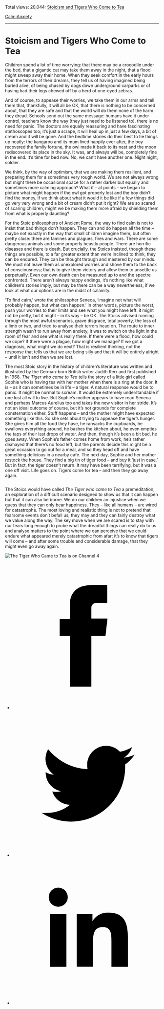 Total views: 20,044: [Stoicism and Tigers Who Come to Tea](https://www.theschooloflife.com/thebookoflife/stoicism-and-tigers-who-come-to-tea/)

[Calm:](https://www.theschooloflife.com/thebookoflife/category/calm/)[Anxiety](https://www.theschooloflife.com/thebookoflife/category/calm/anxiety/)

* * *

# Stoicism and Tigers Who Come to Tea
<style>
						.alignnone {
  display: block;
  margin-left: auto;
  margin-right: auto;
  align: center:
}

.addtoany_share_save_container {
display:none;
}

.wp-block-image {
		display: block;
  margin-left: auto;
  margin-right: auto;
  width: 50%;
}

.aligncenter {
display: block;
  margin-left: auto;
  margin-right: auto;
  align: center:
}

@media only screen and (max-width: 500px) {
  .wp-block-image {
		display: block;
  margin-left: auto;
  margin-right: auto;
  width: 100%;
} }

h1 {max-width: 600px !important;
}
.s18-single-post .content-area .site-main article .post-cat-header-display + .old-wrapper p {
    font-size: 1.200em
}
						</style>

Children spend a lot of time worrying: that there may be a crocodile under the bed, that a gigantic cat may take them away in the night, that a flood might sweep away their home. When they seek comfort in the early hours from the terrors of their dreams, they tell us of having imagined being buried alive, of being chased by dogs down underground carparks or of having had their legs chewed off by a herd of one-eyed zebras.&nbsp;

And of course, to appease their worries, we take them in our arms and tell them that, thankfully, it will all be OK, that there is nothing to be concerned about, that they are safe and that the world will do them none of the harm they dread. Schools send out the same message: humans have it under control, teachers know the way (they just need to be listened to), there is no need for panic. The doctors are equally reassuring and have fascinating stethoscopes too; it’s just a scrape, it will heal up in just a few days, a bit of cream and it will be gone. And the bedtime stories do their best to tie things up neatly: the kangaroo and its mum lived happily ever after, the boy recovered the family fortune, the owl made it back to its nest and the moon rediscovered its place in the sky. It was, and always will be, completely fine in the end. It’s time for bed now. No, we can’t have another one. Night night, soldier.

We think, by the way of optimism, that we are making them resilient, and preparing them for a sometimes very rough world. We are not always wrong but might there be occasional space for a rather darker but equally and sometimes more calming approach? What if – at points – we began to picture what might happen if the owl got properly lost and the boy didn’t find the money, if we think about what it would it be like if a few things did go very very wrong and a bit of cream didn’t put it right? We are so scared of scaring children, might we be making them more afraid by shielding them from what is properly daunting?

For the Stoic philosophers of Ancient Rome, the way to find calm is not to insist that bad things don’t happen. They can and do happen all the time – maybe not exactly in the way that small children imagine them, but often pretty close: there are famines and plagues, fires and wars. There are some dangerous animals and some properly beastly people. There are horrific diseases and there is death. But crucially, the Stoics insisted, though these things are possible, to a far greater extent than we’re inclined to think, they can be endured. They can be thought through and mastered by our minds. We must not leave them as unexplored worries and shove them to the back of consciousness; that is to give them victory and allow them to unsettle us perpetually. Even our own death can be measured up to and the spectre confronted. There aren’t always happy endings, it’s nothing like what children’s stories imply, but may be there can be a way nevertheless, if we look at what our options are in the midst of calamity.

‘To find calm,’ wrote the philosopher Seneca, ‘imagine not what will probably happen, but what can happen.’ In other words, picture the worst, push your worries to their limits and see what you might have left: it might not be pretty, but it might – in its way – be OK. The Stoics advised running through the most awful scenarios, grave disgrace, total poverty, the loss of a limb or two, and tried to analyse their terrors head on. The route to inner strength wasn’t to run away from anxiety, it was to switch on the light in the room of fear and see what is really there. If there were a flood, how could we cope? If there were a plague, how might we manage? If we got a diagnosis, what might we do next? That is resilient thinking, not the response that tells us that we are being silly and that it will be entirely alright – until it isn’t and then we are lost.

The most Stoic story in the history of children’s literature was written and illustrated by the German-born British writer Judith Kerr and first published in 1968. _The Tiger who came to Tea_ tells the story of a little girl called Sophie who is having tea with her mother when there is a ring at the door. It is – as it can sometimes be in life – a tiger. A natural response would be to panic. It might be normal to scream. It would be extremely understandable if one lost all will to live. But Sophie’s mother appears to have read Seneca and perhaps Marcus Aurelius too and takes the new visitor in her stride. It’s not an ideal outcome of course, but it’s not grounds for complete consternation either. Stuff happens – and the mother might have expected something like this. So she sets about trying to appease the tiger’s hunger. She gives him all the food they have, he ransacks the cupboards, he swallows everything around, he bashes the kitchen about, he even empties the taps of their last drops of water. And then, though it’s been a bit bad, he goes away. When Sophie’s father comes home from work, he’s rather dismayed that there’s no food left, but the parents decide this might be a great occasion to go out for a meal, and so they head off and have something delicious in a nearby cafe. The next day, Sophie and her mother restock the house. They find a big tin of tiger food – and buy it ‘just in case.’ But in fact, the tiger doesn’t return. It may have been terrifying, but it was a one off visit. Life goes on. Tigers come for tea – and then they go away again.

<figure class="aligncenter"><img src="https://lh5.googleusercontent.com/kXKY4xv7uqDtIt3GOeNj_UgGMt1SSDeOSZOqNxeVO0PC8timBhTa4bM6v-8gB7ftP2yEypVvZvtO5ZQX1Nk44OS4h4--A7iZky8tRFTXWBjv8TN45b-bGl6UNTHaLhx3qQkpgT7l" alt=""></figure>

The Stoics would have called _The Tiger who came to Tea_ a premeditation, an exploration of a difficult scenario designed to show us that it can happen but that it can also be borne. We do our children an injustice when we guess that they can only bear happiness. They – like all humans – are wired for catastrophe. The most loving and realistic thing is not to pretend that fearsome events don’t befall us; they may and they can fairly destroy what we value along the way. The key move when we are scared is to stay with our fears long enough to probe what the dreadful things can really do to us and analyse matters to the point where we can perceive that we could endure what appeared merely catastrophic from afar; it’s to know that tigers will come – and after some trouble and considerable damage, that they might even go away again.

<figure class="aligncenter"><img src="https://inews.co.uk/images-i.jpimedia.uk/imagefetch/https://inews.co.uk/wp-content/uploads/2019/12/The-Tiger-Who-Came-to-Tea-Still-055.jpg?width=640" alt="The Tiger Who Came to Tea is on Channel 4"></figure>

<style>
    .iframe-class { display: block !important; }
</style>

- [<svg xmlns="http://www.w3.org/2000/svg" viewbox="0 0 26 26"><title>Facebook</title>
                    <g>
                        <path d="M8.38,10H9.92c.2,0,.29,0,.29-.28,0-.82,0-1.64,0-2.46a3.05,3.05,0,0,1,2.57-3.15A7.22,7.22,0,0,1,14,3.95c.86,0,1.71,0,2.57,0h.25v3.2h-2A.85.85,0,0,0,14,8c0,.62,0,1.24,0,1.91h2.87L16.51,13H14v9H10.21V13H8.38Z"></path>
                    </g>
                </svg>](http://www.facebook.com/sharer/sharer.php?u=https://www.theschooloflife.com/thebookoflife/stoicism-and-tigers-who-come-to-tea/)
- [<svg xmlns="http://www.w3.org/2000/svg" viewbox="0 0 26 26"><title>Twitter</title>
                    <path d="M21.69,7.9a6.75,6.75,0,0,1-1.94.53,3.39,3.39,0,0,0,1.48-1.87,6.76,6.76,0,0,1-2.14.82,3.38,3.38,0,0,0-5.75,3.08,9.59,9.59,0,0,1-7-3.53,3.38,3.38,0,0,0,1,4.51A3.36,3.36,0,0,1,5.89,11v0A3.38,3.38,0,0,0,8.6,14.37a3.39,3.39,0,0,1-1.53.06,3.38,3.38,0,0,0,3.15,2.35A6.78,6.78,0,0,1,6,18.22a6.87,6.87,0,0,1-.81,0A9.6,9.6,0,0,0,20,10.08q0-.22,0-.44A6.86,6.86,0,0,0,21.69,7.9Z"></path>
                </svg>](http://twitter.com/share?url=https://www.theschooloflife.com/thebookoflife/stoicism-and-tigers-who-come-to-tea/&text=&via=theschooloflife)
- [<svg xmlns="http://www.w3.org/2000/svg" viewbox="0 0 26 26"><title>LinkedIn</title>
<path class="cls-2" d="M6.67,10H9.58v9.36H6.67ZM8.13,5.32A1.69,1.69,0,1,1,6.44,7,1.69,1.69,0,0,1,8.13,5.32"></path><path class="cls-2" d="M11.41,10H14.2v1.28h0A3.06,3.06,0,0,1,17,9.75c2.95,0,3.49,1.94,3.49,4.46v5.14H17.57V14.79c0-1.09,0-2.48-1.51-2.48s-1.75,1.18-1.75,2.4v4.63H11.41Z"></path></svg>](https://www.linkedin.com/shareArticle?mini=true&url=https://www.theschooloflife.com/thebookoflife/stoicism-and-tigers-who-come-to-tea/)
